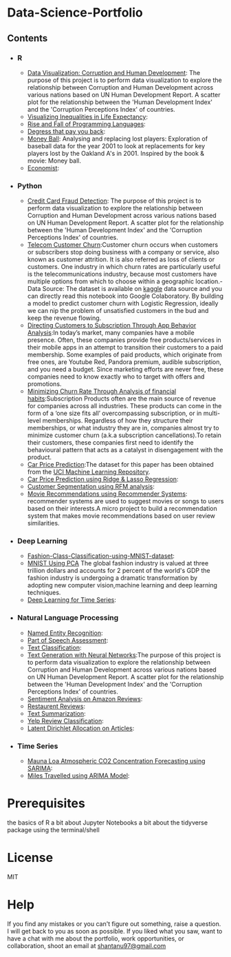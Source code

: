 # Data-Science-Portfolio

## Contents

- ### R

	- [Data Visualization: Corruption and Human Development](): The purpose of this project is to perform data visualization to explore the relationship between Corruption and Human Development across various nations based on UN Human Development Report.  A scatter plot for the relationship between the 'Human Development Index' and the 'Corruption Perceptions Index' of countries.
	- [Visualizing Inequalities in Life Expectancy](https://github.com/Shantanu9326/Data-Science-Portfolio/blob/master/A%20Visual%20History%20of%20Nobel%20Prize%20Winners.ipynb): 
	- [Rise and Fall of Programming Languages](https://github.com/Shantanu9326/Data-Science-Portfolio/blob/master/Rise%20and%20Fall%20of%20Programming%20Languages.ipynb): 
	- [Degress that pay you back](https://github.com/Shantanu9326/Data-Science-Portfolio/blob/master/Degress%20that%20pay%20you%20back.ipynb):  
	- [Money Ball](): Analysing and replacing lost players: Exploration of baseball data for the year 2001 to look at replacements for key players lost by the Oakland A's in 2001. Inspired by the book & movie: Money ball.
	- [Economist]():
	
- ### Python
    - [Credit Card Fraud Detection](https://github.com/Shantanu9326/Credit-Card-Fraud-Detection/blob/master/Credit_Card_Fraud_Detection.ipynb): The purpose of this project is to perform data visualization to explore the relationship between Corruption and Human Development across various nations based on UN Human Development Report.  A scatter plot for the relationship between the 'Human Development Index' and the 'Corruption Perceptions Index' of countries. 
    - [Telecom Customer Churn](https://github.com/Shantanu9326/Telecom-Customer-Churn/blob/master/Telecom_Customer_Churn.ipynb):Customer churn occurs when customers or subscribers stop doing business with a company or service, also known as customer attrition. It is also referred as loss of clients or customers. One industry in which churn rates are particularly useful is the telecommunications industry, because most customers have multiple options from which to choose within a geographic location.- Data Source: The dataset is available on [kaggle](https://www.kaggle.com/blastchar/telco-customer-churn) data source and you can directly read this notebook into Google Colaboratory. By building a model to predict customer churn with Logistic Regression, ideally we can nip the problem of unsatisfied customers in the bud and keep the revenue flowing.
    - [Directing Customers to Subscription Through App Behavior Analysis]():In today’s market, many companies have a mobile presence. Often, these companies provide free products/services in their mobile apps in an attempt to transition their customers to a paid membership. Some examples of paid products, which originate from free ones, are Youtube Red, Pandora premium, audible subscription, and you need a budget. Since marketing efforts are never free, these companies need to know exactly who to target with offers and promotions.
    - [Minimizing Churn Rate Through Analysis of financial habits]():Subscription Products often are the main source of revenue for companies across all industries. These products can come in the form of a ‘one size fits all’ overcompassing subscription, or in multi-level memberships. Regardless of how they structure their memberships, or what industry they are in, companies almost try to minimize customer churn (a.k.a subscription cancellations).To retain their customers, these companies first need to identify the behavioural pattern that acts as a catalyst in disengagement with the product.
    - [Car Price Prediction]():The dataset for this paper has been obtained from the [UCI Machine Learning Repository](https://archive.ics.uci.edu/ml/datasets/automobile).
    - [Car Price Prediction using Ridge & Lasso Regression]():
    - [Customer Segmentation using RFM analysis]():
    - [Movie Recommendations using Recommender  Systems](): recommender systems are used to suggest movies or songs to users based on their interests.A micro project to build a recommendation system that makes movie recommendations based on user review similarities.
    
- ### Deep Learning
    - [Fashion-Class-Classification-using-MNIST-dataset](https://github.com/Shantanu9326/Credit-Card-Fraud-Detection/blob/master/Credit_Card_Fraud_Detection.ipynb): 
    - [MNIST Using PCA](https://github.com/Shantanu9326/Fashion-Class-Classification-using-MNIST-dataset/blob/master/MNIST_USING_PCA.ipynb) The global fashion industry is valued at three trillion dollars and accounts for 2 percent of the world's GDP the fashion industry is undergoing a dramatic transformation by adopting new computer vision,machine learning and deep learning techniques.
    - [Deep Learning for Time Series]():
    
- ### Natural Language Processing 
     - [Named Entity Recognition](https://github.com/Shantanu9326/Text-Mining-Mini-Projects/blob/master/Named_Entity_Recognition.ipynb): 
     - [Part of Speech Assessment](https://github.com/Shantanu9326/Text-Mining-Mini-Projects/blob/master/Part_of_Speech_Assessment.ipynb): 
     - [Text Classification](https://github.com/Shantanu9326/Text-Mining-Mini-Projects/blob/master/Text_Classification.ipynb):
     - [Text Generation with Neural Networks](https://github.com/Shantanu9326/Text-Mining-Mini-Projects/blob/master/Text_Classification.ipynb):The purpose of this project is to perform data visualization to explore the relationship between Corruption and Human Development across various nations based on UN Human Development Report.  A scatter plot for the relationship between the 'Human Development Index' and the 'Corruption Perceptions Index' of countries.
     - [Sentiment Analysis on Amazon Reviews]():
     - [Restaurent Reviews](https://github.com/Shantanu9326/Sentiment-Analysis/blob/master/Restaurant_Reviews.ipynb):
     - [Text Summarization]():
     - [Yelp Review Classification]():
     - [Latent Dirichlet Allocation on Articles]():

- ### Time Series
  - [Mauna Loa Atmospheric CO2 Concentration Forecasting using SARIMA](https://github.com/Shantanu9326/Forecasting/blob/master/Mauna_Loa_Atmospheric_CO2_Concentration_Forecasting_using_SARIMA.ipynb): 
  - [Miles Travelled using ARIMA Model]():
  
  

# Prerequisites

the basics of R
a bit about Jupyter Notebooks
a bit about the tidyverse package
using the terminal/shell

# License

MIT

# Help

If you find any mistakes or you can't figure out something, raise a question. I will get back to you as soon as possible. If you liked what you saw, want to have a chat with me about the portfolio, work opportunities, or collaboration, shoot an email at shantanu97@gmail.com
